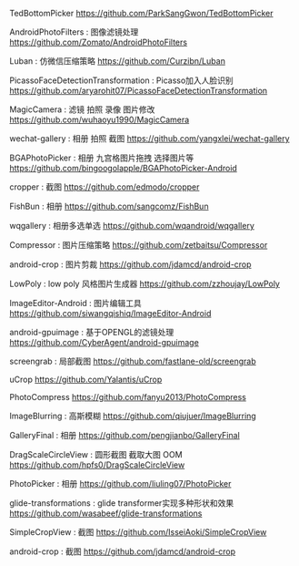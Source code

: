 TedBottomPicker
https://github.com/ParkSangGwon/TedBottomPicker

AndroidPhotoFilters : 图像滤镜处理
https://github.com/Zomato/AndroidPhotoFilters

Luban : 仿微信压缩策略
https://github.com/Curzibn/Luban

PicassoFaceDetectionTransformation : Picasso加入人脸识别
https://github.com/aryarohit07/PicassoFaceDetectionTransformation

MagicCamera : 滤镜 拍照 录像 图片修改
https://github.com/wuhaoyu1990/MagicCamera

wechat-gallery : 相册 拍照 截图
https://github.com/yangxlei/wechat-gallery

BGAPhotoPicker : 相册 九宫格图片拖拽 选择图片等
https://github.com/bingoogolapple/BGAPhotoPicker-Android

cropper : 截图
https://github.com/edmodo/cropper

FishBun : 相册
https://github.com/sangcomz/FishBun

wqgallery : 相册多选单选
https://github.com/wqandroid/wqgallery

Compressor : 图片压缩策略
https://github.com/zetbaitsu/Compressor

android-crop : 图片剪裁
https://github.com/jdamcd/android-crop

LowPoly : low poly 风格图片生成器
https://github.com/zzhoujay/LowPoly

ImageEditor-Android : 图片编辑工具
https://github.com/siwangqishiq/ImageEditor-Android

android-gpuimage : 基于OPENGL的滤镜处理
https://github.com/CyberAgent/android-gpuimage

screengrab : 局部截图
https://github.com/fastlane-old/screengrab

uCrop
https://github.com/Yalantis/uCrop

PhotoCompress
https://github.com/fanyu2013/PhotoCompress

ImageBlurring : 高斯模糊
https://github.com/qiujuer/ImageBlurring

GalleryFinal : 相册
https://github.com/pengjianbo/GalleryFinal

DragScaleCircleView : 圆形截图 截取大图 OOM
https://github.com/hpfs0/DragScaleCircleView

PhotoPicker : 相册
https://github.com/liuling07/PhotoPicker

glide-transformations : glide transformer实现多种形状和效果
https://github.com/wasabeef/glide-transformations

SimpleCropView : 截图
https://github.com/IsseiAoki/SimpleCropView

android-crop : 截图
https://github.com/jdamcd/android-crop
